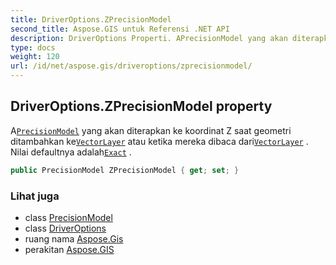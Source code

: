 ```yaml
---
title: DriverOptions.ZPrecisionModel
second_title: Aspose.GIS untuk Referensi .NET API
description: DriverOptions Properti. APrecisionModel yang akan diterapkan ke koordinat Z saat geometri ditambahkan keVectorLayer atau ketika mereka dibaca dariVectorLayer . Nilai defaultnya adalahExact .
type: docs
weight: 120
url: /id/net/aspose.gis/driveroptions/zprecisionmodel/
---
```

## DriverOptions.ZPrecisionModel property

A[`PrecisionModel`](../../precisionmodel/) yang akan diterapkan ke koordinat Z saat geometri ditambahkan ke[`VectorLayer`](../../vectorlayer/) atau ketika mereka dibaca dari[`VectorLayer`](../../vectorlayer/) . Nilai defaultnya adalah[`Exact`](../../precisionmodel/exact/) .

```csharp
public PrecisionModel ZPrecisionModel { get; set; }
```

### Lihat juga

* class [PrecisionModel](../../precisionmodel/)
* class [DriverOptions](../)
* ruang nama [Aspose.Gis](../../driveroptions/)
* perakitan [Aspose.GIS](../../../)


